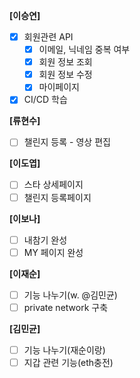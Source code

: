 **[이승연]**

- [X]  회원관련 API
    - [X]  이메일, 닉네임 중복 여부
    - [X]  회원 정보 조회
    - [X]  회원 정보 수정
    - [X]  마이페이지
- [X]  CI/CD 학습

**[류현수]**

- [ ]  챌린지 등록 - 영상 편집

**[이도엽]**

- [ ]  스타 상세페이지
- [ ]  챌린지 등록페이지

**[이보나]**

- [ ]  내참기 완성
- [ ]  MY 페이지 완성

**[이재순]**

- [ ]  기능 나누기(w. @김민균)
- [ ]  private network 구축

**[김민균]**

- [ ]  기능 나누기(재순이랑)
- [ ]  지갑 관련 기능(eth충전)